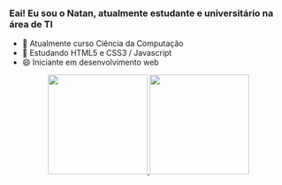 ### Eai! Eu sou o Natan, atualmente estudante e universitário na área de TI

- 🔭 Atualmente curso Ciência da Computação
- 🌱 Estudando HTML5 e CSS3 / Javascript
- 😄 Iniciante em desenvolvimento web


<div align="center">
  <a href="https://github.com/Natanssilva">
  <img height="180em" src="https://github-readme-stats.vercel.app/api?username=Natanssilva&show_icons=true&theme=dark&include_all_commits=true&count_private=true"/>
  <img height="180em" src="https://github-readme-stats.vercel.app/api/top-langs/?username=Natanssilva&layout=compact&langs_count=7&theme=dark"/>
</div>

